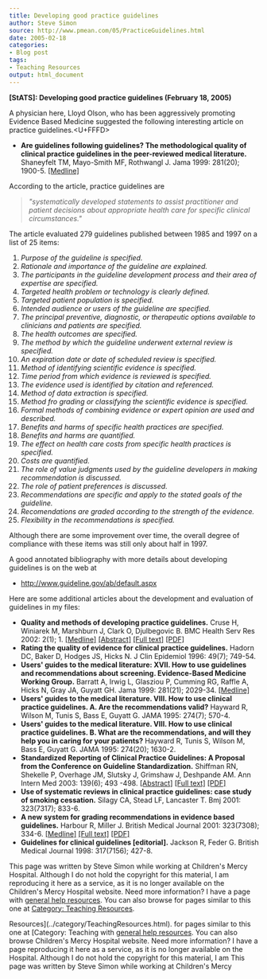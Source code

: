 ```yaml
---
title: Developing good practice guidelines
author: Steve Simon
source: http://www.pmean.com/05/PracticeGuidelines.html
date: 2005-02-18
categories:
- Blog post
tags:
- Teaching Resources
output: html_document
---
```

**[StATS]: Developing good practice guidelines
(February 18, 2005)** [](../category/TeachingResources.html)

A physician here, Lloyd Olson, who has been aggressively promoting
Evidence Based Medicine suggested the following interesting article on
practice guidelines.<U+FFFD>

-   **Are guidelines following guidelines? The methodological quality of
    clinical practice guidelines in the peer-reviewed medical
    literature.** Shaneyfelt TM, Mayo-Smith MF, Rothwangl J. Jama 1999:
    281(20); 1900-5.
    [\[Medline\]](http://www.ncbi.nlm.nih.gov/entrez/query.fcgi?cmd=Retrieve&db=PubMed&list_uids=10349893&dopt=Abstract)

According to the article, practice guidelines are

> *\"systematically developed statements to assist practitioner and
> patient decisions about appropriate health care for specific clinical
> circumstances.\"*

The article evaluated 279 guidelines published between 1985 and 1997 on
a list of 25 items:

1.  *Purpose of the guideline is specified.*
2.  *Rationale and importance of the guideline are explained.*
3.  *The participants in the guideline development process and their
    area of expertise are specified.*
4.  *Targeted health problem or technology is clearly defined.*
5.  *Targeted patient population is specified.*
6.  *Intended audience or users of the guideline are specified.*
7.  *The principal preventive, diagnostic, or therapeutic options
    available to clinicians and patients are specified.*
8.  *The health outcomes are specified.*
9.  *The method by which the guideline underwent external review is
    specified.*
10. *An expiration date or date of scheduled review is specified.*
11. *Method of identifying scientific evidence is specified.*
12. *Time period from which evidence is reviewed is specified.*
13. *The evidence used is identified by citation and referenced.*
14. *Method of data extraction is specified.*
15. *Method fro grading or classifying the scientific evidence is
    specified.*
16. *Formal methods of combining evidence or expert opinion are used and
    described.*
17. *Benefits and harms of specific health practices are specified.*
18. *Benefits and harms are quantified.*
19. *The effect on health care costs from specific health practices is
    specified.*
20. *Costs are quantified.*
21. *The role of value judgments used by the guideline developers in
    making recommendation is discussed.*
22. *The role of patient preferences is discussed.*
23. *Recommendations are specific and apply to the stated goals of the
    guideline.*
24. *Recomendations are graded according to the strength of the
    evidence.*
25. *Flexibility in the recommendations is specified.*

Although there are some improvement over time, the overall degree of
compliance with these items was still only about half in 1997.

A good annotated bibliography with more details about developing
guidelines is on the web at

-   <http://www.guideline.gov/ab/default.aspx>

Here are some additional articles about the development and evaluation
of guidelines in my files:

-   **Quality and methods of developing practice guidelines.** Cruse H,
    Winiarek M, Marshburn J, Clark O, Djulbegovic B. BMC Health Serv Res
    2002: 2(1); 1.
    [\[Medline\]](http://www.ncbi.nlm.nih.gov/entrez/query.fcgi?cmd=Retrieve&db=PubMed&list_uids=11825346&dopt=Abstract)
    [\[Abstract\]](http://www.biomedcentral.com/1472-6963/2/1/abstract)
    [\[Full text\]](http://www.biomedcentral.com/1472-6963/2/1)
    [\[PDF\]](http://www.biomedcentral.com/content/pdf/1472-6963-2-1.pdf)
-   **Rating the quality of evidence for clinical practice guidelines.**
    Hadorn DC, Baker D, Hodges JS, Hicks N. J Clin Epidemiol 1996:
    49(7); 749-54.
-   **Users\' guides to the medical literature: XVII. How to use
    guidelines and recommendations about screening. Evidence-Based
    Medicine Working Group.** Barratt A, Irwig L, Glasziou P, Cumming
    RG, Raffle A, Hicks N, Gray JA, Guyatt GH. Jama 1999: 281(21);
    2029-34.
    [\[Medline\]](http://www.ncbi.nlm.nih.gov/entrez/query.fcgi?cmd=Retrieve&db=PubMed&list_uids=10359392&dopt=Abstract)
-   **Users\' guides to the medical literature. VIII. How to use
    clinical practice guidelines. A. Are the recommendations valid?**
    Hayward R, Wilson M, Tunis S, Bass E, Guyatt G. JAMA 1995: 274(7);
    570-4.
-   **Users\' guides to the medical literature. VIII. How to use
    clinical practice guidelines. B. What are the recommendations, and
    will they help you in caring for your patients?** Hayward R, Tunis
    S, Wilson M, Bass E, Guyatt G. JAMA 1995: 274(20); 1630-2.
-   **Standardized Reporting of Clinical Practice Guidelines: A Proposal
    from the Conference on Guideline Standardization.** Shiffman RN,
    Shekelle P, Overhage JM, Slutsky J, Grimshaw J, Deshpande AM. Ann
    Intern Med 2003: 139(6); 493 -498.
    [\[Abstract\]](http://www.annals.org/cgi/content/abstract/139/6/493)
    [\[Full text\]](http://www.annals.org/cgi/content/full/139/6/493)
    [\[PDF\]](http://www.annals.org/cgi/content/abstract/139/6/493.pdf)
-   **Use of systematic reviews in clinical practice guidelines: case
    study of smoking cessation.** Silagy CA, Stead LF, Lancaster T. Bmj
    2001: 323(7317); 833-6.
-   **A new system for grading recommendations in evidence based
    guidelines.** Harbour R, Miller J. British Medical Journal 2001:
    323(7308); 334-6.
    [\[Medline\]](http://www.ncbi.nlm.nih.gov/entrez/query.fcgi?cmd=Retrieve&db=PubMed&list_uids=11498496&dopt=Abstract)
    [\[Full text\]](http://bmj.com/cgi/content/full/323/7308/334)
    [\[PDF\]](http://bmj.com/cgi/reprint/323/7308/334.pdf)
-   **Guidelines for clinical guidelines \[editorial\].** Jackson R,
    Feder G. British Medical Journal 1998: 317(7156); 427-8.

This page was written by Steve Simon while working at Children\'s Mercy
Hospital. Although I do not hold the copyright for this material, I am
reproducing it here as a service, as it is no longer available on the
Children\'s Mercy Hospital website. Need more information? I have a page
with [general help resources](../GeneralHelp.html). You can also browse
for pages similar to this one at [Category: Teaching
Resources](../category/TeachingResources.html).
<!---More--->
Resources](../category/TeachingResources.html).
for pages similar to this one at [Category: Teaching
with [general help resources](../GeneralHelp.html). You can also browse
Children\'s Mercy Hospital website. Need more information? I have a page
reproducing it here as a service, as it is no longer available on the
Hospital. Although I do not hold the copyright for this material, I am
This page was written by Steve Simon while working at Children\'s Mercy

<!---Do not use
**[StATS]: Developing good practice guidelines
This page was written by Steve Simon while working at Children\'s Mercy
Hospital. Although I do not hold the copyright for this material, I am
reproducing it here as a service, as it is no longer available on the
Children\'s Mercy Hospital website. Need more information? I have a page
with [general help resources](../GeneralHelp.html). You can also browse
for pages similar to this one at [Category: Teaching
Resources](../category/TeachingResources.html).
--->

